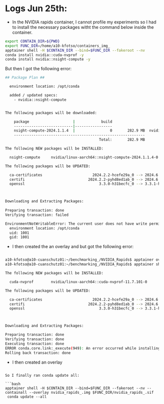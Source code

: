 Logs Jun 25th:
==============

* In the NVIDIA rapids container, I cannot profile my experiments so I had to install the necessary packages witht the command below inside the container.

```bash
export CONTAIN_DIR=${PWD}
export FUNC_DIR=/home/a10-kfotso/containers_img_
apptainer shell -H $CONTAIN_DIR --bind=$FUNC_DIR --fakeroot --nv
conda install nvidia::cuda-nvprof -y
conda install nvidia::nsight-compute -y
```

But then I got the following error:

```bash
## Package Plan ##

  environment location: /opt/conda

  added / updated specs:
    - nvidia::nsight-compute


The following packages will be downloaded:

    package                    |            build
    ---------------------------|-----------------
    nsight-compute-2024.1.1.4  |                0       282.9 MB  nvidia
    ------------------------------------------------------------
                                           Total:       282.9 MB

The following NEW packages will be INSTALLED:

  nsight-compute     nvidia/linux-aarch64::nsight-compute-2024.1.1.4-0 

The following packages will be UPDATED:

  ca-certificates                       2024.2.2-hcefe29a_0 --> 2024.6.2-hcefe29a_0 
  certifi                             2024.2.2-pyhd8ed1ab_0 --> 2024.6.2-pyhd8ed1ab_0 
  openssl                                  3.3.0-h31becfc_0 --> 3.3.1-h68df207_0 



Downloading and Extracting Packages:
                                                                                                                                                                                                                  
Preparing transaction: done
Verifying transaction: failed

EnvironmentNotWritableError: The current user does not have write permissions to the target environment.
  environment location: /opt/conda
  uid: 1001
  gid: 1001


```

* I then created the an overlay and but got the following error:

```bash

a10-kfotso@a10-cuanschutz01:~/benchmarking_/NVIDIA_Rapids$ apptainer overlay create --fakeroot --sparse --size 100000 nvidia_rapids_.img
a10-kfotso@a10-cuanschutz01:~/benchmarking_/NVIDIA_Rapids$ apptainer shell -H $CONTAIN_DIR --bind=$FUNC_DIR --fakeroot --nv --containall --overlay nvidia_rapids_.img $FUNC_DIR/nvidia_rapids_.sif 

The following NEW packages will be INSTALLED:

  cuda-nvprof        nvidia/linux-aarch64::cuda-nvprof-11.7.101-0 

The following packages will be UPDATED:

  ca-certificates                       2024.2.2-hcefe29a_0 --> 2024.6.2-hcefe29a_0 
  certifi                             2024.2.2-pyhd8ed1ab_0 --> 2024.6.2-pyhd8ed1ab_0 
  openssl                                  3.3.0-h31becfc_0 --> 3.3.1-h68df207_0 



Downloading and Extracting Packages:

Preparing transaction: done
Verifying transaction: done
Executing transaction: done
ERROR conda.core.link:_execute(949): An error occurred while installing package 'conda-forge::ca-certificates-2024.6.2-hcefe29a_0'.
Rolling back transaction: done
```

* I then created an overlay
```

So I finally ran conda update all:

```bash
apptainer shell -H $CONTAIN_DIR --bind=$FUNC_DIR --fakeroot --nv --containall --overlay nvidia_rapids_.img $FUNC_DIR/nvidia_rapids_.sif
 conda update --all
```
